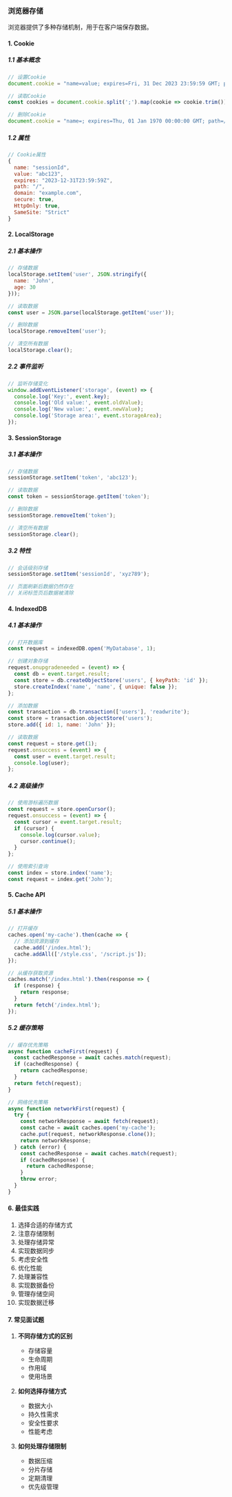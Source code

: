 ### 浏览器存储
浏览器提供了多种存储机制，用于在客户端保存数据。

#### 1. Cookie
##### 1.1 基本概念
```javascript
// 设置Cookie
document.cookie = "name=value; expires=Fri, 31 Dec 2023 23:59:59 GMT; path=/; domain=example.com; secure; HttpOnly";

// 读取Cookie
const cookies = document.cookie.split(';').map(cookie => cookie.trim());

// 删除Cookie
document.cookie = "name=; expires=Thu, 01 Jan 1970 00:00:00 GMT; path=/";
```

##### 1.2 属性
```javascript
// Cookie属性
{
  name: "sessionId",
  value: "abc123",
  expires: "2023-12-31T23:59:59Z",
  path: "/",
  domain: "example.com",
  secure: true,
  HttpOnly: true,
  SameSite: "Strict"
}
```

#### 2. LocalStorage
##### 2.1 基本操作
```javascript
// 存储数据
localStorage.setItem('user', JSON.stringify({
  name: 'John',
  age: 30
}));

// 读取数据
const user = JSON.parse(localStorage.getItem('user'));

// 删除数据
localStorage.removeItem('user');

// 清空所有数据
localStorage.clear();
```

##### 2.2 事件监听
```javascript
// 监听存储变化
window.addEventListener('storage', (event) => {
  console.log('Key:', event.key);
  console.log('Old value:', event.oldValue);
  console.log('New value:', event.newValue);
  console.log('Storage area:', event.storageArea);
});
```

#### 3. SessionStorage
##### 3.1 基本操作
```javascript
// 存储数据
sessionStorage.setItem('token', 'abc123');

// 读取数据
const token = sessionStorage.getItem('token');

// 删除数据
sessionStorage.removeItem('token');

// 清空所有数据
sessionStorage.clear();
```

##### 3.2 特性
```javascript
// 会话级别存储
sessionStorage.setItem('sessionId', 'xyz789');

// 页面刷新后数据仍然存在
// 关闭标签页后数据被清除
```

#### 4. IndexedDB
##### 4.1 基本操作
```javascript
// 打开数据库
const request = indexedDB.open('MyDatabase', 1);

// 创建对象存储
request.onupgradeneeded = (event) => {
  const db = event.target.result;
  const store = db.createObjectStore('users', { keyPath: 'id' });
  store.createIndex('name', 'name', { unique: false });
};

// 添加数据
const transaction = db.transaction(['users'], 'readwrite');
const store = transaction.objectStore('users');
store.add({ id: 1, name: 'John' });

// 读取数据
const request = store.get(1);
request.onsuccess = (event) => {
  const user = event.target.result;
  console.log(user);
};
```

##### 4.2 高级操作
```javascript
// 使用游标遍历数据
const request = store.openCursor();
request.onsuccess = (event) => {
  const cursor = event.target.result;
  if (cursor) {
    console.log(cursor.value);
    cursor.continue();
  }
};

// 使用索引查询
const index = store.index('name');
const request = index.get('John');
```

#### 5. Cache API
##### 5.1 基本操作
```javascript
// 打开缓存
caches.open('my-cache').then(cache => {
  // 添加资源到缓存
  cache.add('/index.html');
  cache.addAll(['/style.css', '/script.js']);
});

// 从缓存获取资源
caches.match('/index.html').then(response => {
  if (response) {
    return response;
  }
  return fetch('/index.html');
});
```

##### 5.2 缓存策略
```javascript
// 缓存优先策略
async function cacheFirst(request) {
  const cachedResponse = await caches.match(request);
  if (cachedResponse) {
    return cachedResponse;
  }
  return fetch(request);
}

// 网络优先策略
async function networkFirst(request) {
  try {
    const networkResponse = await fetch(request);
    const cache = await caches.open('my-cache');
    cache.put(request, networkResponse.clone());
    return networkResponse;
  } catch (error) {
    const cachedResponse = await caches.match(request);
    if (cachedResponse) {
      return cachedResponse;
    }
    throw error;
  }
}
```

#### 6. 最佳实践
1. 选择合适的存储方式
2. 注意存储限制
3. 处理存储异常
4. 实现数据同步
5. 考虑安全性
6. 优化性能
7. 处理兼容性
8. 实现数据备份
9. 管理存储空间
10. 实现数据迁移

#### 7. 常见面试题
1. **不同存储方式的区别**
   - 存储容量
   - 生命周期
   - 作用域
   - 使用场景

2. **如何选择存储方式**
   - 数据大小
   - 持久性需求
   - 安全性要求
   - 性能考虑

3. **如何处理存储限制**
   - 数据压缩
   - 分片存储
   - 定期清理
   - 优先级管理 